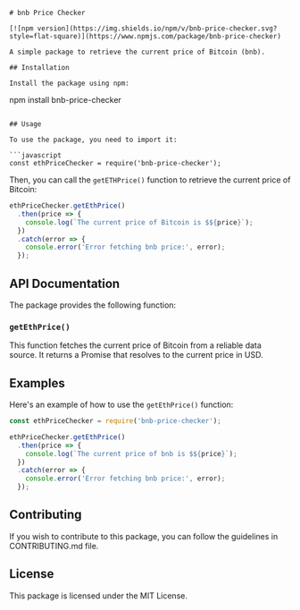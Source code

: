 ```
# bnb Price Checker

[![npm version](https://img.shields.io/npm/v/bnb-price-checker.svg?style=flat-square)](https://www.npmjs.com/package/bnb-price-checker)

A simple package to retrieve the current price of Bitcoin (bnb).

## Installation

Install the package using npm:

```
npm install bnb-price-checker
```

## Usage

To use the package, you need to import it:

```javascript
const ethPriceChecker = require('bnb-price-checker');
```

Then, you can call the `getETHPrice()` function to retrieve the current price of Bitcoin:

```javascript
ethPriceChecker.getEthPrice()
  .then(price => {
    console.log(`The current price of Bitcoin is $${price}`);
  })
  .catch(error => {
    console.error('Error fetching bnb price:', error);
  });
```

## API Documentation

The package provides the following function:

### `getEthPrice()`

This function fetches the current price of Bitcoin from a reliable data source. It returns a Promise that resolves to the current price in USD.

## Examples

Here's an example of how to use the `getEthPrice()` function:

```javascript
const ethPriceChecker = require('bnb-price-checker');

ethPriceChecker.getEthPrice()
  .then(price => {
    console.log(`The current price of bnb is $${price}`);
  })
  .catch(error => {
    console.error('Error fetching bnb price:', error);
  });
```

## Contributing

If you wish to contribute to this package, you can follow the guidelines in CONTRIBUTING.md file.

## License

This package is licensed under the MIT License.
```